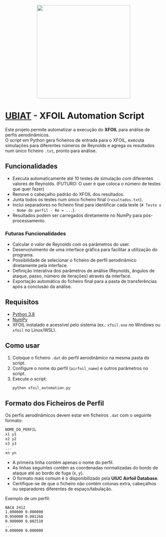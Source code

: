 <div align="center">
  <img src="https://ubiat.aeroubi.pt/wp-content/uploads/2024/10/LOGO-UBIAT_white-02.png" width="300">
</div>

# [UBIAT](https://ubiat.aeroubi.pt/) - XFOIL Automation Script

Este projeto permite automatizar a execução do **XFOIL** para análise de perfis aerodinâmicos.  
O script em Python gera ficheiros de entrada para o XFOIL, executa simulações para diferentes números de Reynolds e agrega os resultados num único ficheiro `.txt`, pronto para análise.

## Funcionalidades

- Executa automaticamente até 10 testes de simulação com diferentes valores de Reynolds. (FUTURO: O user é que coloca o número de testes que quer fazer)
- Remove o cabeçalho padrão do XFOIL dos resultados.  
- Junta todos os testes num único ficheiro final (`resultados.txt`).  
- Inclui separadores no ficheiro final para identificar cada teste (`# Teste x - Nome do perfil - Re = ...`).  
- Resultados podem ser carregados diretamente no NumPy para pós-processamento.

### Futuras Funcionalidades

- Calcular o valor de Reynolds com os parâmetros do user.
- Desenvolvimento de uma interface gráfica para facilitar a utilização do programa.  
- Possibilidade de selecionar o ficheiro de perfil aerodinâmico diretamente pela interface.  
- Definição interativa dos parâmetros de análise (Reynolds, ângulos de ataque, passo, número de iterações) através da interface.  
- Exportação automática do ficheiro final para a pasta de transferências após a conclusão da análise.  


## Requisitos

- [Python 3.8](https://www.python.org/downloads/)
- [NumPy](https://numpy.org/)  
- XFOIL instalado e acessível pelo sistema (ex.: `xfoil.exe` no Windows ou `xfoil` no Linux/WSL).  

## Como usar

1. Coloque o ficheiro `.dat` do perfil aerodinâmico na mesma pasta do script.  
2. Configure o nome do perfil (`airfoil_name`) e outros parâmetros no script.  
3. Execute o script:  
   ```bash
   python xfoil_automation.py

## Formato dos Ficheiros de Perfil

Os perfis aerodinâmicos devem estar em ficheiros `.dat` com o seguinte formato: 

```bash
NOME_DO_PERFIL
x1 y1
x2 y2
x3 y3
...
xn yn
```

- A primeira linha contém apenas o nome do perfil.  
- As linhas seguintes contêm as coordenadas normalizadas do bordo de ataque até ao bordo de fuga (x, y).  
- O formato mais comum é o disponibilizado pela **UIUC Airfoil Database**.  
- Certifique-se de que o ficheiro não contém colunas extra, cabeçalhos ou separadores diferentes de espaço/tabulação.  

Exemplo de um perfil:

```bash
NACA 2412
1.000000 0.000000
0.950000 0.001260
0.900000 0.002510
...
0.000000 0.000000
```
